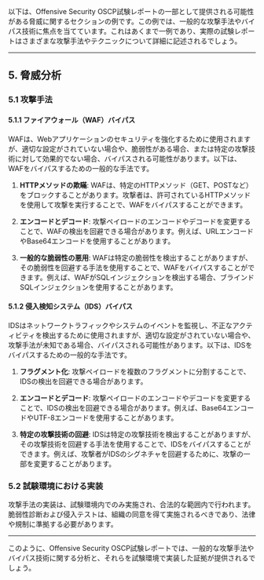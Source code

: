 以下は、Offensive Security OSCP試験レポートの一部として提供される可能性がある脅威に関するセクションの例です。この例では、一般的な攻撃手法やバイパス技術に焦点を当てています。これはあくまで一例であり、実際の試験レポートはさまざまな攻撃手法やテクニックについて詳細に記述されるでしょう。

---

## 5. 脅威分析

### 5.1 攻撃手法

#### 5.1.1 ファイアウォール（WAF）バイパス

WAFは、Webアプリケーションのセキュリティを強化するために使用されますが、適切な設定がされていない場合や、脆弱性がある場合、または特定の攻撃技術に対して効果的でない場合、バイパスされる可能性があります。以下は、WAFをバイパスするための一般的な手法です。

1. **HTTPメソッドの欺瞞**: WAFは、特定のHTTPメソッド（GET、POSTなど）をブロックすることがあります。攻撃者は、許可されているHTTPメソッドを使用して攻撃を実行することで、WAFをバイパスすることができます。

2. **エンコードとデコード**: 攻撃ペイロードのエンコードやデコードを変更することで、WAFの検出を回避できる場合があります。例えば、URLエンコードやBase64エンコードを使用することがあります。

3. **一般的な脆弱性の悪用**: WAFは特定の脆弱性を検出することがありますが、その脆弱性を回避する手法を使用することで、WAFをバイパスすることができます。例えば、WAFがSQLインジェクションを検出する場合、ブラインドSQLインジェクションを使用することがあります。

#### 5.1.2 侵入検知システム（IDS）バイパス

IDSはネットワークトラフィックやシステムのイベントを監視し、不正なアクティビティを検出するために使用されますが、適切な設定がされていない場合や、攻撃手法が未知である場合、バイパスされる可能性があります。以下は、IDSをバイパスするための一般的な手法です。

1. **フラグメント化**: 攻撃ペイロードを複数のフラグメントに分割することで、IDSの検出を回避できる場合があります。

2. **エンコードとデコード**: 攻撃ペイロードのエンコードやデコードを変更することで、IDSの検出を回避できる場合があります。例えば、Base64エンコードやUTF-8エンコードを使用することがあります。

3. **特定の攻撃技術の回避**: IDSは特定の攻撃技術を検出することがありますが、その攻撃技術を回避する手法を使用することで、IDSをバイパスすることができます。例えば、攻撃者がIDSのシグネチャを回避するために、攻撃の一部を変更することがあります。

### 5.2 試験環境における実装

攻撃手法の実装は、試験環境内でのみ実施され、合法的な範囲内で行われます。脆弱性診断および侵入テストは、組織の同意を得て実施されるべきであり、法律や規制に準拠する必要があります。

--- 

このように、Offensive Security OSCP試験レポートでは、一般的な攻撃手法やバイパス技術に関する分析と、それらを試験環境で実装した証拠が提供されるでしょう。